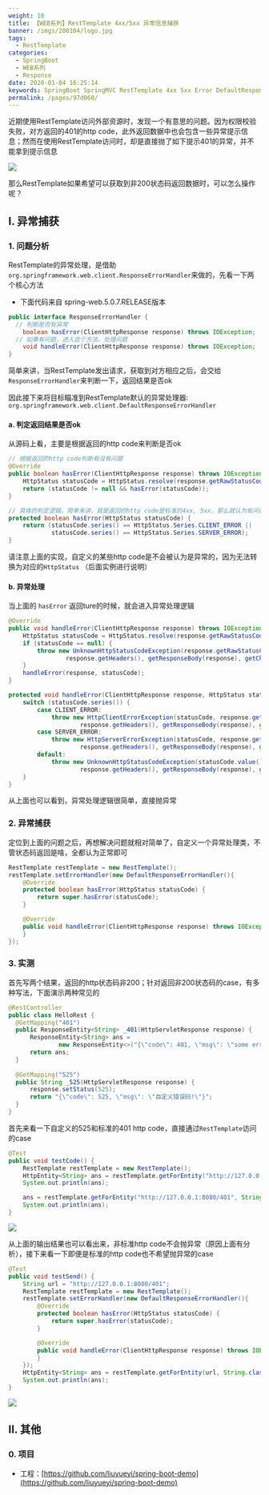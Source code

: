 ```yaml
---
weight: 10
title: 【WEB系列】RestTemplate 4xx/5xx 异常信息捕获
banner: /imgs/200104/logo.jpg
tags: 
  - RestTemplate
categories: 
  - SpringBoot
  - WEB系列
  - Response
date: 2020-01-04 16:25:14
keywords: SpringBoot SpringMVC RestTemplate 4xx 5xx Error DefaultResponseErrorHandler
permalink: /pages/97d060/
---
```


近期使用RestTemplate访问外部资源时，发现一个有意思的问题。因为权限校验失败，对方返回的401的http code，此外返回数据中也会包含一些异常提示信息；然而在使用RestTemplate访问时，却是直接抛了如下提示401的异常，并不能拿到提示信息

![](/imgs/200104/00.jpg)


那么RestTemplate如果希望可以获取到非200状态码返回数据时，可以怎么操作呢？

<!-- more -->

## I. 异常捕获

### 1. 问题分析

RestTemplate的异常处理，是借助`org.springframework.web.client.ResponseErrorHandler`来做的，先看一下两个核心方法

- 下面代码来自 spring-web.5.0.7.RELEASE版本

```java
public interface ResponseErrorHandler {
  // 判断是否有异常
	boolean hasError(ClientHttpResponse response) throws IOException;
  // 如果有问题，进入这个方法，处理问题
	void handleError(ClientHttpResponse response) throws IOException;
}
```

简单来讲，当RestTemplate发出请求，获取到对方相应之后，会交给`ResponseErrorHandler`来判断一下，返回结果是否ok

因此接下来将目标瞄准到RestTemplate默认的异常处理器: `org.springframework.web.client.DefaultResponseErrorHandler`

#### a. 判定返回结果是否ok

从源码上看，主要是根据返回的http code来判断是否ok

```java
// 根据返回的http code判断有没有问题
@Override
public boolean hasError(ClientHttpResponse response) throws IOException {
	HttpStatus statusCode = HttpStatus.resolve(response.getRawStatusCode());
	return (statusCode != null && hasError(statusCode));
}

// 具体的判定逻辑，简单来讲，就是返回的http code是标准的4xx, 5xx，那么就认为有问题了
protected boolean hasError(HttpStatus statusCode) {
	return (statusCode.series() == HttpStatus.Series.CLIENT_ERROR ||
			statusCode.series() == HttpStatus.Series.SERVER_ERROR);
}
```

请注意上面的实现，自定义的某些http code是不会被认为是异常的，因为无法转换为对应的`HttpStatus` （后面实例进行说明）

#### b. 异常处理

当上面的 `hasError` 返回ture的时候，就会进入异常处理逻辑

```java
@Override
public void handleError(ClientHttpResponse response) throws IOException {
	HttpStatus statusCode = HttpStatus.resolve(response.getRawStatusCode());
	if (statusCode == null) {
		throw new UnknownHttpStatusCodeException(response.getRawStatusCode(), response.getStatusText(),
				response.getHeaders(), getResponseBody(response), getCharset(response));
	}
	handleError(response, statusCode);
}

protected void handleError(ClientHttpResponse response, HttpStatus statusCode) throws IOException {
	switch (statusCode.series()) {
		case CLIENT_ERROR:
			throw new HttpClientErrorException(statusCode, response.getStatusText(),
					response.getHeaders(), getResponseBody(response), getCharset(response));
		case SERVER_ERROR:
			throw new HttpServerErrorException(statusCode, response.getStatusText(),
					response.getHeaders(), getResponseBody(response), getCharset(response));
		default:
			throw new UnknownHttpStatusCodeException(statusCode.value(), response.getStatusText(),
					response.getHeaders(), getResponseBody(response), getCharset(response));
	}
}
```

从上面也可以看到，异常处理逻辑很简单，直接抛异常

### 2. 异常捕获

定位到上面的问题之后，再想解决问题就相对简单了，自定义一个异常处理类，不管状态码返回是啥，全都认为正常即可

```java
RestTemplate restTemplate = new RestTemplate();
restTemplate.setErrorHandler(new DefaultResponseErrorHandler(){
    @Override
    protected boolean hasError(HttpStatus statusCode) {
        return super.hasError(statusCode);
    }

    @Override
    public void handleError(ClientHttpResponse response) throws IOException {
    }
});
```

### 3. 实测

首先写两个结果，返回的http状态码非200；针对返回非200状态码的case，有多种写法，下面演示两种常见的

```java
@RestController
public class HelloRest {
  @GetMapping("401")
  public ResponseEntity<String> _401(HttpServletResponse response) {
      ResponseEntity<String> ans =
              new ResponseEntity<>("{\"code\": 401, \"msg\": \"some error!\"}", HttpStatus.UNAUTHORIZED);
      return ans;
  }
  
  @GetMapping("525")
  public String _525(HttpServletResponse response) {
      response.setStatus(525);
      return "{\"code\": 525, \"msg\": \"自定义错误码!\"}";
  }
}
```

首先来看一下自定义的525和标准的401 http code，直接通过`RestTemplate`访问的case

```java
@Test
public void testCode() {
    RestTemplate restTemplate = new RestTemplate();
    HttpEntity<String> ans = restTemplate.getForEntity("http://127.0.0.1:8080/525", String.class);
    System.out.println(ans);

    ans = restTemplate.getForEntity("http://127.0.0.1:8080/401", String.class);
    System.out.println(ans);
}
```

![](/imgs/200104/01.jpg)

从上面的输出结果也可以看出来，非标准http code不会抛异常（原因上面有分析），接下来看一下即便是标准的http code也不希望抛异常的case

```java
@Test
public void testSend() {
    String url = "http://127.0.0.1:8080/401";
    RestTemplate restTemplate = new RestTemplate();
    restTemplate.setErrorHandler(new DefaultResponseErrorHandler(){
        @Override
        protected boolean hasError(HttpStatus statusCode) {
            return super.hasError(statusCode);
        }

        @Override
        public void handleError(ClientHttpResponse response) throws IOException {
        }
    });
    HttpEntity<String> ans = restTemplate.getForEntity(url, String.class);
    System.out.println(ans);
}
```

![](/imgs/200104/02.jpg)

## II. 其他

### 0. 项目

- 工程：[https://github.com/liuyueyi/spring-boot-demo](https://github.com/liuyueyi/spring-boot-demo)

